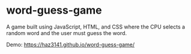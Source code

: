 # word-guess-game
A game built using JavaScript, HTML, and CSS where the CPU selects a random word and the user must guess the word.

Demo: https://haz3141.github.io/word-guess-game/
